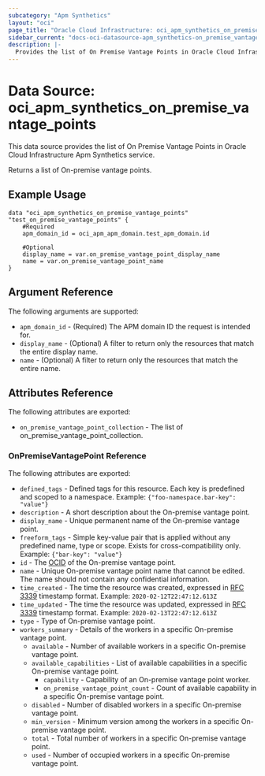 ```yaml
---
subcategory: "Apm Synthetics"
layout: "oci"
page_title: "Oracle Cloud Infrastructure: oci_apm_synthetics_on_premise_vantage_points"
sidebar_current: "docs-oci-datasource-apm_synthetics-on_premise_vantage_points"
description: |-
  Provides the list of On Premise Vantage Points in Oracle Cloud Infrastructure Apm Synthetics service
---
```


# Data Source: oci_apm_synthetics_on_premise_vantage_points
This data source provides the list of On Premise Vantage Points in Oracle Cloud Infrastructure Apm Synthetics service.

Returns a list of On-premise vantage points.


## Example Usage

```hcl
data "oci_apm_synthetics_on_premise_vantage_points" "test_on_premise_vantage_points" {
	#Required
	apm_domain_id = oci_apm_apm_domain.test_apm_domain.id

	#Optional
	display_name = var.on_premise_vantage_point_display_name
	name = var.on_premise_vantage_point_name
}
```

## Argument Reference

The following arguments are supported:

* `apm_domain_id` - (Required) The APM domain ID the request is intended for. 
* `display_name` - (Optional) A filter to return only the resources that match the entire display name.
* `name` - (Optional) A filter to return only the resources that match the entire name.


## Attributes Reference

The following attributes are exported:

* `on_premise_vantage_point_collection` - The list of on_premise_vantage_point_collection.

### OnPremiseVantagePoint Reference

The following attributes are exported:

* `defined_tags` - Defined tags for this resource. Each key is predefined and scoped to a namespace. Example: `{"foo-namespace.bar-key": "value"}` 
* `description` - A short description about the On-premise vantage point.
* `display_name` - Unique permanent name of the On-premise vantage point.
* `freeform_tags` - Simple key-value pair that is applied without any predefined name, type or scope. Exists for cross-compatibility only. Example: `{"bar-key": "value"}` 
* `id` - The [OCID](https://docs.cloud.oracle.com/iaas/Content/General/Concepts/identifiers.htm) of the On-premise vantage point.
* `name` - Unique On-premise vantage point name that cannot be edited. The name should not contain any confidential information.
* `time_created` - The time the resource was created, expressed in [RFC 3339](https://tools.ietf.org/html/rfc3339) timestamp format. Example: `2020-02-12T22:47:12.613Z` 
* `time_updated` - The time the resource was updated, expressed in [RFC 3339](https://tools.ietf.org/html/rfc3339) timestamp format. Example: `2020-02-13T22:47:12.613Z` 
* `type` - Type of On-premise vantage point.
* `workers_summary` - Details of the workers in a specific On-premise vantage point. 
	* `available` - Number of available workers in a specific On-premise vantage point.
	* `available_capabilities` - List of available capabilities in a specific On-premise vantage point.
		* `capability` - Capability of an On-premise vantage point worker.
		* `on_premise_vantage_point_count` - Count of available capability in a specific On-premise vantage point.
	* `disabled` - Number of disabled workers in a specific On-premise vantage point.
	* `min_version` - Minimum version among the workers in a specific On-premise vantage point.
	* `total` - Total number of workers in a specific On-premise vantage point.
	* `used` - Number of occupied workers in a specific On-premise vantage point.

